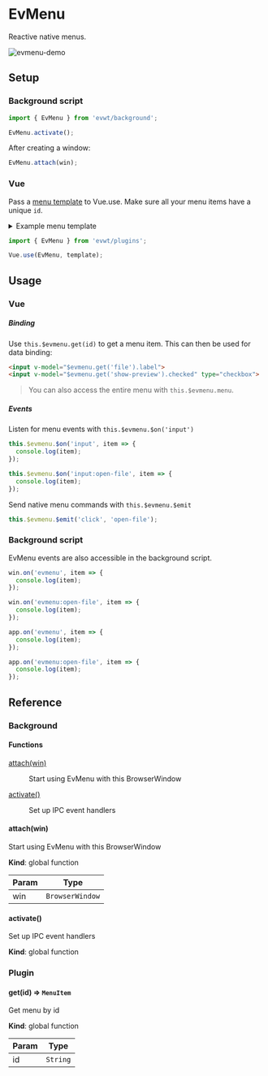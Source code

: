 # EvMenu

Reactive native menus.

![evmenu-demo](https://user-images.githubusercontent.com/611996/89112631-2654df00-d42b-11ea-8f7a-eec2c9ab4e83.gif)

## Setup

### Background script

```js
import { EvMenu } from 'evwt/background';

EvMenu.activate();
```

After creating a window:

```js
EvMenu.attach(win);
```

### Vue

Pass a [menu template](https://www.electronjs.org/docs/api/menu#main-process) to Vue.use. Make sure all your menu items have a unique `id`.

<details>
  <summary>Example menu template</summary>

  ```js
const isMac = process.platform === 'darwin';

const menu = [
  {
    label: 'File',
    id: 'file',
    submenu: [
      {
        id: 'open-file',
        label: 'Open...'
      },
      { role: 'quit' }
    ]
  },
  {
    label: 'View',
    id: 'view',
    submenu: [
      {
        id: 'show-preview',
        label: 'Show Preview',
        type: 'checkbox',
        checked: true
      }
    ]
  }
];

if (isMac) {
  menu.unshift({ role: 'appMenu' });
}

export default menu;
  ```
</details>

```js
import { EvMenu } from 'evwt/plugins';

Vue.use(EvMenu, template);
```

## Usage

### Vue

##### Binding

Use `this.$evmenu.get(id)` to get a menu item. This can then be used for data binding:

```html
<input v-model="$evmenu.get('file').label">
<input v-model="$evmenu.get('show-preview').checked" type="checkbox">
```

> You can also access the entire menu with `this.$evmenu.menu`.

##### Events

Listen for menu events with `this.$evmenu.$on('input')`

```js
this.$evmenu.$on('input', item => {
  console.log(item);
});

this.$evmenu.$on('input:open-file', item => {
  console.log(item);
});
```

Send native menu commands with `this.$evmenu.$emit`

```js
this.$evmenu.$emit('click', 'open-file');
```

### Background script

EvMenu events are also accessible in the background script.

```js
win.on('evmenu', item => {
  console.log(item);
});

win.on('evmenu:open-file', item => {
  console.log(item);
});
```

```js
app.on('evmenu', item => {
  console.log(item);
});

app.on('evmenu:open-file', item => {
  console.log(item);
});
```




## Reference
### Background

#### Functions

<dl>
<dt><a href="#attach">attach(win)</a></dt>
<dd><p>Start using EvMenu with this BrowserWindow</p>
</dd>
<dt><a href="#activate">activate()</a></dt>
<dd><p>Set up IPC event handlers</p>
</dd>
</dl>

<a name="attach"></a>

#### attach(win)
Start using EvMenu with this BrowserWindow

**Kind**: global function  

| Param | Type |
| --- | --- |
| win | <code>BrowserWindow</code> | 

<a name="activate"></a>

#### activate()
Set up IPC event handlers

**Kind**: global function  


### Plugin

<a name="get"></a>

#### get(id) ⇒ <code>MenuItem</code>
Get menu by id

**Kind**: global function  

| Param | Type |
| --- | --- |
| id | <code>String</code> | 

